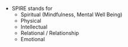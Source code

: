 - SPIRE stands for 
    - Spiritual (Mindfulness, Mental Well Being)
    - Physical 
    - Intellectual
    - Relational / Relationship
    - Emotional
